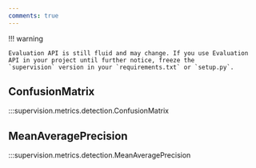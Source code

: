 ```yaml
---
comments: true
---
```


!!! warning

    Evaluation API is still fluid and may change. If you use Evaluation API in your project until further notice, freeze the
    `supervision` version in your `requirements.txt` or `setup.py`.

## ConfusionMatrix

:::supervision.metrics.detection.ConfusionMatrix

## MeanAveragePrecision

:::supervision.metrics.detection.MeanAveragePrecision
